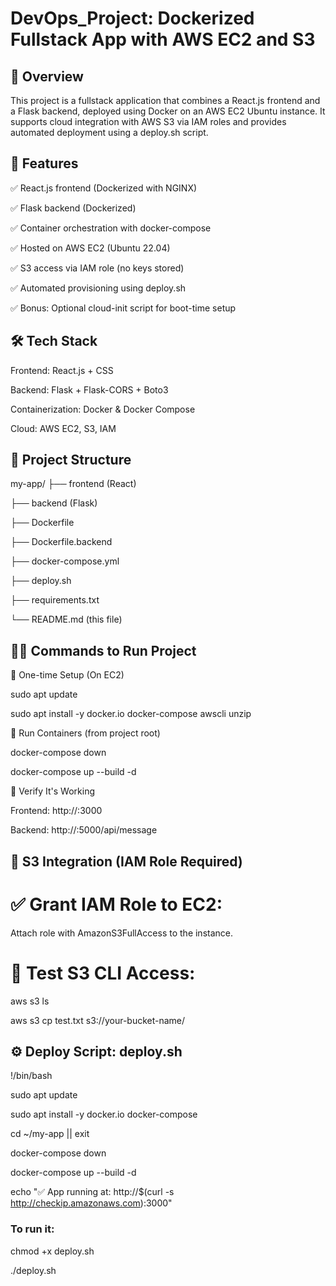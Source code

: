 # DevOps_Project: Dockerized Fullstack App with AWS EC2 and S3

## 📌 Overview

This project is a fullstack application that combines a React.js frontend and a Flask backend, deployed using Docker on an AWS EC2 Ubuntu instance. It supports cloud integration with AWS S3 via IAM roles and provides automated deployment using a deploy.sh script.

## 🚀 Features

✅ React.js frontend (Dockerized with NGINX)

✅ Flask backend (Dockerized)

✅ Container orchestration with docker-compose

✅ Hosted on AWS EC2 (Ubuntu 22.04)

✅ S3 access via IAM role (no keys stored)

✅ Automated provisioning using deploy.sh

✅ Bonus: Optional cloud-init script for boot-time setup

## 🛠️ Tech Stack

Frontend: React.js + CSS

Backend: Flask + Flask-CORS + Boto3

Containerization: Docker & Docker Compose

Cloud: AWS EC2, S3, IAM


## 📁 Project Structure

my-app/
├── frontend (React)

├── backend (Flask)

├── Dockerfile

├── Dockerfile.backend

├── docker-compose.yml

├── deploy.sh

├── requirements.txt

└── README.md (this file)

## 🧑‍💻 Commands to Run Project

🧾 One-time Setup (On EC2)

sudo apt update

sudo apt install -y docker.io docker-compose awscli unzip

🚢 Run Containers (from project root)

docker-compose down

docker-compose up --build -d

🧪 Verify It's Working

Frontend: http://:3000

Backend: http://:5000/api/message


## 🔐 S3 Integration (IAM Role Required)

# ✅ Grant IAM Role to EC2:

Attach role with AmazonS3FullAccess to the instance.

# 🧪 Test S3 CLI Access:

aws s3 ls

aws s3 cp test.txt s3://your-bucket-name/


## ⚙️ Deploy Script: deploy.sh

!/bin/bash

sudo apt update

sudo apt install -y docker.io docker-compose

cd ~/my-app || exit

docker-compose down

docker-compose up --build -d

echo "✅ App running at: http://$(curl -s http://checkip.amazonaws.com):3000"

### To run it:

chmod +x deploy.sh

./deploy.sh
